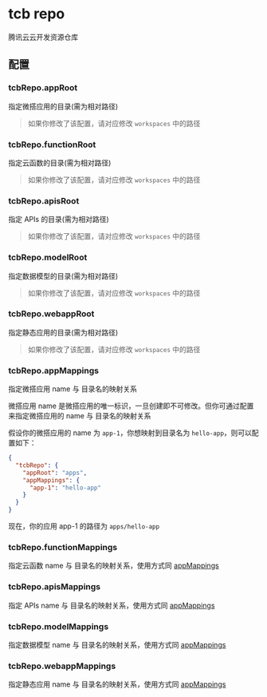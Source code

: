# tcb repo

腾讯云云开发资源仓库

## 配置

### tcbRepo.appRoot

指定微搭应用的目录(需为相对路径)

> 如果你修改了该配置，请对应修改 `workspaces` 中的路径

### tcbRepo.functionRoot

指定云函数的目录(需为相对路径)

> 如果你修改了该配置，请对应修改 `workspaces` 中的路径

### tcbRepo.apisRoot

指定 APIs 的目录(需为相对路径)

> 如果你修改了该配置，请对应修改 `workspaces` 中的路径

### tcbRepo.modelRoot

指定数据模型的目录(需为相对路径)

> 如果你修改了该配置，请对应修改 `workspaces` 中的路径

### tcbRepo.webappRoot

指定静态应用的目录(需为相对路径)

> 如果你修改了该配置，请对应修改 `workspaces` 中的路径

### tcbRepo.appMappings

指定微搭应用 name 与 目录名的映射关系

微搭应用 name 是微搭应用的唯一标识，一旦创建即不可修改。但你可通过配置来指定微搭应用的 name 与 目录名的映射关系

假设你的微搭应用的 name 为 `app-1`，你想映射到目录名为 `hello-app`，则可以配置如下：

```json
{
  "tcbRepo": {
    "appRoot": "apps",
    "appMappings": {
      "app-1": "hello-app"
    }
  }
}
```

现在，你的应用 app-1 的路径为 `apps/hello-app`

### tcbRepo.functionMappings

指定云函数 name 与 目录名的映射关系，使用方式同 [appMappings](#appMappings)

### tcbRepo.apisMappings

指定 APIs name 与 目录名的映射关系，使用方式同 [appMappings](#appMappings)

### tcbRepo.modelMappings

指定数据模型 name 与 目录名的映射关系，使用方式同 [appMappings](#appMappings)

### tcbRepo.webappMappings

指定静态应用 name 与 目录名的映射关系，使用方式同 [appMappings](#appMappings)
